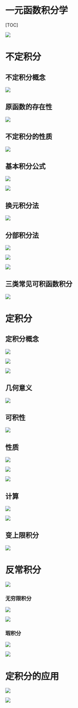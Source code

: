 # 一元函数积分学

[TOC]

![](https://zuti.oss-cn-qingdao.aliyuncs.com/img/20200812112048.png)

# 不定积分

## 不定积分概念

![](https://zuti.oss-cn-qingdao.aliyuncs.com/img/20200812111237.png)

## 原函数的存在性

![](https://zuti.oss-cn-qingdao.aliyuncs.com/img/20200812111314.png)

## 不定积分的性质

![](https://zuti.oss-cn-qingdao.aliyuncs.com/img/20200812111327.png)

## 基本积分公式

![](https://zuti.oss-cn-qingdao.aliyuncs.com/img/20200812111344.png)

![](https://zuti.oss-cn-qingdao.aliyuncs.com/img/20200812111401.png)

## 换元积分法

![](https://zuti.oss-cn-qingdao.aliyuncs.com/img/20200812111414.png)

## 分部积分法

![](https://zuti.oss-cn-qingdao.aliyuncs.com/img/20200812111527.png)

![](https://zuti.oss-cn-qingdao.aliyuncs.com/img/20200812111542.png)

![](https://zuti.oss-cn-qingdao.aliyuncs.com/img/20200812111557.png)

## 三类常见可积函数积分

![](https://zuti.oss-cn-qingdao.aliyuncs.com/img/20200812111609.png)

# 定积分

## 定积分概念

![](https://zuti.oss-cn-qingdao.aliyuncs.com/img/20200812112629.png)

![](https://zuti.oss-cn-qingdao.aliyuncs.com/img/20200812112848.png)

![](https://zuti.oss-cn-qingdao.aliyuncs.com/img/20200812113426.png)

## 几何意义

![](https://zuti.oss-cn-qingdao.aliyuncs.com/img/20200812113810.png)

## 可积性

![](https://zuti.oss-cn-qingdao.aliyuncs.com/img/20200812113822.png)

## 性质

![](https://zuti.oss-cn-qingdao.aliyuncs.com/img/20200812114615.png)

![](https://zuti.oss-cn-qingdao.aliyuncs.com/img/20200812114631.png)

![](https://zuti.oss-cn-qingdao.aliyuncs.com/img/20200812114641.png)

## 计算

![](https://zuti.oss-cn-qingdao.aliyuncs.com/img/20200812114728.png)

![](https://zuti.oss-cn-qingdao.aliyuncs.com/img/20200812114846.jpg)

## 变上限积分

![](https://zuti.oss-cn-qingdao.aliyuncs.com/img/20200812115220.jpg)

# 反常积分

![](https://zuti.oss-cn-qingdao.aliyuncs.com/img/20200812115709.png)

### 无穷限积分

![](https://zuti.oss-cn-qingdao.aliyuncs.com/img/20200812115952.png)

![](https://zuti.oss-cn-qingdao.aliyuncs.com/img/20200812120004.png)

### 瑕积分

![](https://zuti.oss-cn-qingdao.aliyuncs.com/img/20200812120821.jpg)

![](https://zuti.oss-cn-qingdao.aliyuncs.com/img/20200812120901.png)

# 定积分的应用

![](https://zuti.oss-cn-qingdao.aliyuncs.com/img/20200812121026.png)

![](https://zuti.oss-cn-qingdao.aliyuncs.com/img/20200812121040.png)